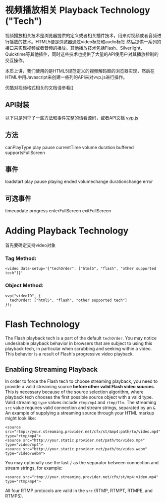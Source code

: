 视频播放相关 Playback Technology ("Tech")
============================
视频播放相关技术是浏览器提供的定义或者相关插件技术，用来对视频或者音频进行播放的技术。HTML5便是浏览器通过video标签和audio标签 然后提供一系列的接口来实现视频或者音频的播放。其他播放技术包括Flash、Silverlight、Quicktime等其他插件，同时这些技术也提供了大量的API使用户对其播放控制的交互操作。

本质上讲，我们使用的是HTML5规范定义的视频解码器的浏览器实现，然后在HTML中用Javascript来创建一些列的API来对vvp.js进行操作。

优酷对视频格式相关的文档请参看[]

API封装
-----------------------
以下只是列举了一些方法和事件完整的请看源码，或者API文档 [vvp.js](https://github.com/yuanliang/vvpjs/tree/master/src) 

方法
----------------
canPlayType
play
pause
currentTime
volume
duration
buffered
supportsFullScreen

事件
---------------
loadstart
play
pause
playing
ended
volumechange
durationchange
error

可选事件
--------------------------------------
timeupdate
progress
enterFullScreen
exitFullScreen

Adding Playback Technology
==================
首先要确定支持video对象

### Tag Method: ###
    <video data-setup='{"techOrder": ["html5", "flash", "other supported tech"]}'

### Object Method: ###
    vvp("videoID", {
      techOrder: ["html5", "flash", "other supported tech"]
    });

Flash Technology
==================
The Flash playback tech is a part of the default `techOrder`. You may notice undesirable playback behavior in browsers that are subject to using this playback tech, in particular when scrubbing and seeking within a video. This behavior is a result of Flash's progressive video playback.

Enabling Streaming Playback
--------------------------------
In order to force the Flash tech to choose streaming playback, you need to provide a valid streaming source **before other valid Flash video sources**. This is necessary because of the source selection algorithm, where playback tech chooses the first possible source object with a valid type. Valid streaming `type` values include `rtmp/mp4` and `rtmp/flv`. The streaming `src` value requires valid connection and stream strings, separated by an `&`. An example of supplying a streaming source through your HTML markup might look like:

    <source src="rtmp://your.streaming.provider.net/cfx/st/&mp4:path/to/video.mp4" type="rtmp/mp4">
    <source src="http://your.static.provider.net/path/to/video.mp4" type="video/mp4">
    <source src="http://your.static.provider.net/path/to/video.webm" type="video/webm">

You may optionally use the last `/` as the separator between connection and stream strings, for example:

    <source src="rtmp://your.streaming.provider.net/cfx/st/mp4:video.mp4" type="rtmp/mp4">

All four RTMP protocols are valid in the `src` (RTMP, RTMPT, RTMPE, and RTMPS).
